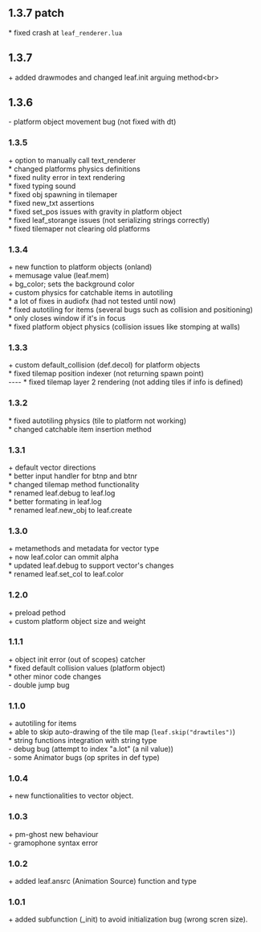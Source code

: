 ## 1.3.7 patch
\* fixed crash at `leaf_renderer.lua`<br/>

## 1.3.7
\+ added drawmodes and changed leaf.init arguing method<br\> 

## 1.3.6
\- platform object movement bug (not fixed with dt)<br/>

### 1.3.5
\+ option to manually call text\_renderer<br/>
\* changed platforms physics definitions<br/>
\* fixed nulity error in text rendering<br/>
\* fixed typing sound<br/>
\* fixed obj spawning in tilemaper<br/>
\* fixed new\_txt assertions<br/>
\* fixed set\_pos issues with gravity in platform object<br/>
\* fixed leaf\_storange issues (not serializing strings correctly)<br/>
\* fixed tilemaper not clearing old platforms<br/>

### 1.3.4
\+ new function to platform objects (onland)<br/>
\+ memusage value (leaf.mem)<br/>
\+ bg\_color; sets the background color<br/>
\+ custom physics for catchable items in autotiling<br/>
\* a lot of fixes in audiofx (had not tested until now)<br/>
\* fixed autotiling for items (several bugs such as collision and positioning)<br/>
\* only closes window if it's in focus<br/>
\* fixed platform object physics (collision issues like stomping at walls)

### 1.3.3
\+ custom default\_collision (def.decol) for platform objects<br/>
\* fixed tilemap position indexer (not returning spawn point)<br/>
\----
\* fixed tilemap layer 2 rendering (not adding tiles if info is defined)<br/>

### 1.3.2
\* fixed autotiling physics (tile to platform not working)<br/>
\* changed catchable item insertion method<br/>

### 1.3.1
\+ default vector directions<br/>
\* better input handler for btnp and btnr<br/>
\* changed tilemap method functionality<br/>
\* renamed leaf.debug to leaf.log<br/>
\* better formating in leaf.log<br/>
\* renamed leaf.new\_obj to leaf.create<br/>

### 1.3.0
\+ metamethods and metadata for vector type<br/>
\+ now leaf.color can ommit alpha<br/>
\* updated leaf.debug to support vector's changes<br/>
\* renamed leaf.set\_col to leaf.color

### 1.2.0
\+ preload pethod<br/>
\+ custom platform object size and weight<br/>

### 1.1.1
\+ object init error (out of scopes) catcher<br/>
\* fixed default collision values (platform object)<br/>
\* other minor code changes<br/>
\- double jump bug

### 1.1.0
\+ autotiling for items<br/>
\+ able to skip auto-drawing of the tile map (`leaf.skip("drawtiles")`)<br/>
\* string functions integration with string type<br/>
\- debug bug (attempt to index "a.lot" (a nil value))<br/>
\- some Animator bugs (op sprites in def type)<br/>

### 1.0.4
\+ new functionalities to vector object.

### 1.0.3
\+ pm-ghost new behaviour<br/>
\- gramophone syntax error

### 1.0.2
\+ added leaf.ansrc (Animation Source) function and type

### 1.0.1
\+ added subfunction (\_init) to avoid initialization bug (wrong scren size).
